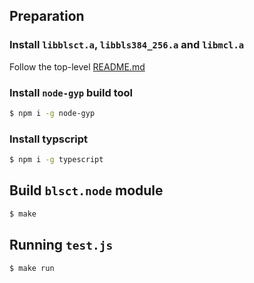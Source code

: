 ## Preparation  

### Install `libblsct.a`, `libbls384_256.a` and `libmcl.a`

Follow the top-level [README.md](../../README.md)

### Install `node-gyp` build tool

```bash
$ npm i -g node-gyp
```

### Install typscript

```bash
$ npm i -g typescript
```

## Build `blsct.node` module

```bash
$ make
```

## Running `test.js`
```bash
$ make run
```
